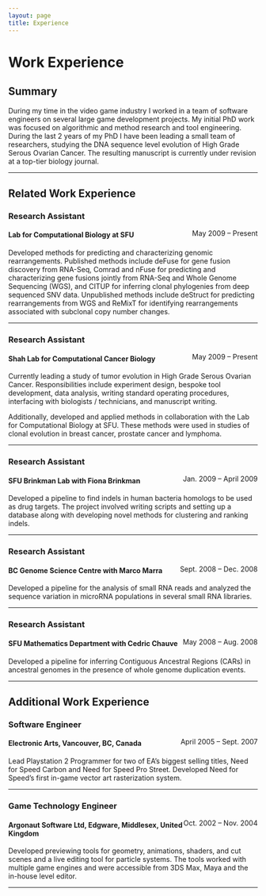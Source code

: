 ```yaml
---
layout: page
title: Experience
---
```


# Work Experience

## Summary

During my time in the video game industry I worked in a team of software engineers on several large game development projects.
My initial PhD work was focused on algorithmic and method research and tool engineering.
During the last 2 years of my PhD I have been leading a small team of researchers, studying the DNA sequence level evolution of High Grade Serous Ovarian Cancer.
The resulting manuscript is currently under revision at a top-tier biology journal.

 ***

## Related Work Experience

### Research Assistant
<div style='float:right;'>May 2009 – Present</div>

#### Lab for Computational Biology at SFU

Developed methods for predicting and characterizing genomic rearrangements.
Published methods include deFuse for gene fusion discovery from RNA-Seq, Comrad and nFuse for predicting and characterizing gene fusions jointly from RNA-Seq and Whole Genome Sequencing (WGS), and CITUP for inferring clonal phylogenies from deep sequenced SNV data.
Unpublished methods include deStruct for predicting rearrangements from WGS and ReMixT for identifying rearrangements associated with subclonal copy number changes.

 ***

### Research Assistant
<div style='float:right;'>May 2009 – Present</div> 

#### Shah Lab for Computational Cancer Biology

Currently leading a study of tumor evolution in High Grade Serous Ovarian Cancer.
Responsibilities include experiment design, bespoke tool development, data analysis, writing standard operating procedures, interfacing with biologists / technicians, and manuscript writing.

Additionally, developed and applied methods in collaboration with the Lab for Computational Biology at SFU.
These methods were used in studies of clonal evolution in breast cancer, prostate cancer and lymphoma.

 ***

### Research Assistant
<div style='float:right;'> Jan. 2009 – April 2009</div>

#### SFU Brinkman Lab with Fiona Brinkman

Developed a pipeline to find indels in human bacteria homologs to be used as drug targets. The project involved writing scripts and setting up a database along with developing novel methods for clustering and ranking indels.

 ***

### Research Assistant
<div style='float:right;'> Sept. 2008 – Dec. 2008</div>

#### BC Genome Science Centre with Marco Marra

Developed a pipeline for the analysis of small RNA reads and analyzed the sequence variation in microRNA populations in several small RNA libraries.

 ***

### Research Assistant
<div style='float:right;'> May 2008 – Aug. 2008</div>

#### SFU Mathematics Department with Cedric Chauve

Developed a pipeline for inferring Contiguous Ancestral Regions (CARs) in ancestral genomes in the presence of whole genome duplication events.

 ***

## Additional Work Experience

### Software Engineer
<div style='float:right;'> April 2005 – Sept. 2007</div>

#### Electronic Arts, Vancouver, BC, Canada

Lead Playstation 2 Programmer for two of EA’s biggest selling titles, Need for Speed Carbon and Need for Speed Pro Street.  Developed Need for Speed’s first in-game vector art rasterization system.

 ***

### Game Technology Engineer
<div style='float:right;'> Oct. 2002 – Nov. 2004</div>

#### Argonaut Software Ltd, Edgware, Middlesex, United Kingdom

Developed previewing tools for geometry, animations, shaders, and cut scenes and a live editing tool for particle systems. The tools worked with multiple game engines and were accessible from 3DS Max, Maya and the in-house level editor.

 ***
